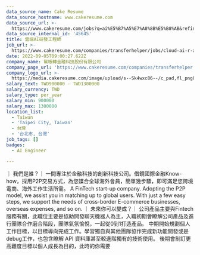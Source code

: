 ```yaml
---
data_source_name: Cake Resume
data_source_hostname: www.cakeresume.com
data_source_url: >-
  https://www.cakeresume.com/jobs?q=ai%E5%B7%A5%E7%A8%8B%E5%B8%AB&refinementList%5Blang_[…]y_type%5D=per_year&range%5Bsalary_range%5D%5Bmin%5D=1000000
data_source_internal_id: '45645'
title: 雲端AI研發工程師
job_url: >-
  https://www.cakeresume.com/companies/transferhelper/jobs/cloud-ai-r-amp-d-engineer
date: 2022-09-05T09:00:27.622Z
company_name: 幫帳轉金融科技股份有限公司
company_page_url: 'https://www.cakeresume.com/companies/transferhelper'
company_logo_url: >-
  https://media.cakeresume.com/image/upload/s--Sk4wxc86--/c_pad,fl_png8,h_200,w_200/v1567761594/nggomjbv3z1cjnqdwhml.png
salary_text: TWD900000 - TWD1300000
salary_currency: TWD
salary_type: per_year
salary_min: 900000
salary_max: 1300000
location_list:
  - Taiwan
  - 'Taipei City, Taiwan'
  - 台灣
  - '台北市, 台灣'
job_tags: []
badges:
  - AI Engineer

---
```


｜ 我們是誰？｜ 一間專注於金融科技的創新科技公司。借鏡國際金融Know-how，採用P2P交易方式，為您媒合全球海外會員，簡單幾步驟，即可滿足您跨境電商、海外工作生活所需。 A FinTech start-up company. Adopting the P2P model, we assist you in matching up to global users. With just a few easy steps, we support the needs of cross-border E-commerce businesses, overseas expenses, and so on. ｜ 未來你可以變成？｜ 公司產品主要與Fintech 服務有關，此職位主要是協助開發聊天機器人為主，入職初期會瞭解公司產品及進行團隊合作磨合階段，團隊氣氛愉悅，一起從0到1打造產品。 中期開始規劃個人工作目標，以目標導向完成工作。學習獨自與其他團隊協作完成新功能開發或是debug工作，也包含瞭解 API 資料庫甚至較進階獨有的技術使用。 後期會制訂更高難度目標以個人成長為目的，此時的你需要